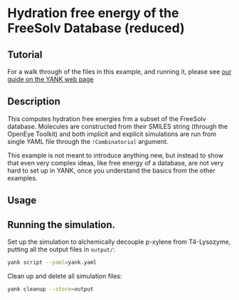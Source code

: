 # Hydration free energy of the FreeSolv Database (reduced)

## Tutorial

For a walk through of the files in this example, and running it, please see 
[our guide on the YANK web page](http://getyank.org/latest/examples/freesolv-imp-exp.html)

## Description

This computes hydration free energies frm a subset of the FreeSolv 
database. Molecules are constructed from their SMILES string (through 
the OpenEye Toolkit) and both implicit and explicit simulations are run 
from single YAML file through the `!Combinatorial` argument.

This example is not meant to introduce anything new, but instead to show 
that even very complex ideas, like free energy of a database, are not 
very hard to set up in YANK, once you understand the basics from the 
other examples.

## Usage

## Running the simulation.

Set up the simulation to alchemically decouple p-xylene from T4-Lysozyme, putting all the output files in `output/`:
```bash
yank script --yaml=yank.yaml
```

Clean up and delete all simulation files:
```bash
yank cleanup --store=output
```

